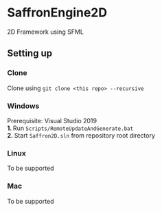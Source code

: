 # SaffronEngine2D
2D Framework using SFML

## Setting up

### Clone
Clone using ``git clone <this repo> --recursive``

### Windows
Prerequisite: Visual Studio 2019</br>
<b> 1. </b> Run ``Scripts/RemoteUpdateAndGenerate.bat``</br>
<b> 2. </b> Start ``Saffron2D.sln`` from repository root directory</br>

### Linux
To be supported

### Mac
To be supported
